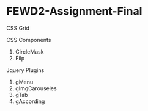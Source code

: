# FEWD2-Assignment-Final


CSS Grid

CSS Components

1. CircleMask
4. Filp

Jquery Plugins

1. gMenu
2. gImgCarouseles
3. gTab
4. gAccording
